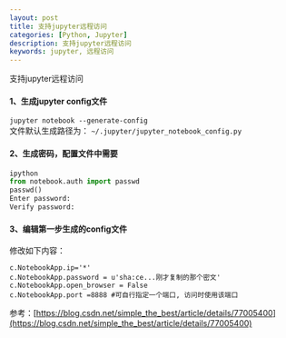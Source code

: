 ```yaml
---
layout: post
title: 支持jupyter远程访问
categories: [Python, Jupyter]
description: 支持jupyter远程访问
keywords: jupyter, 远程访问
---
```


支持jupyter远程访问

#### 1、生成jupyter config文件
`jupyter notebook --generate-config`  
文件默认生成路径为：
`~/.jupyter/jupyter_notebook_config.py`  

#### 2、生成密码，配置文件中需要
```Python
ipython
from notebook.auth import passwd
passwd()
Enter password: 
Verify password:
```

#### 3、编辑第一步生成的config文件
修改如下内容：
```
c.NotebookApp.ip='*'
c.NotebookApp.password = u'sha:ce...刚才复制的那个密文'
c.NotebookApp.open_browser = False
c.NotebookApp.port =8888 #可自行指定一个端口, 访问时使用该端口
```

参考：[https://blog.csdn.net/simple_the_best/article/details/77005400](https://blog.csdn.net/simple_the_best/article/details/77005400)
